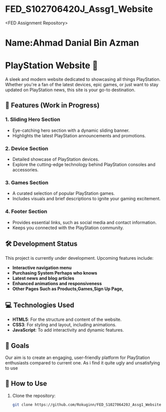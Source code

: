 # FED_S102706420J_Assg1_Website
&lt;FED Assignment Repository>
# Name:Ahmad Danial Bin Azman
# PlayStation Website 🌟

A sleek and modern website dedicated to showcasing all things PlayStation. Whether you're a fan of the latest devices, epic games, or just want to stay updated on PlayStation news, this site is your go-to destination.

## 🚀 Features (Work in Progress)
### 1. **Sliding Hero Section**  
   - Eye-catching hero section with a dynamic sliding banner.  
   - Highlights the latest PlayStation announcements and promotions.  

### 2. **Device Section**  
   - Detailed showcase of PlayStation devices.  
   - Explore the cutting-edge technology behind PlayStation consoles and accessories.  

### 3. **Games Section**  
   - A curated selection of popular PlayStation games.  
   - Includes visuals and brief descriptions to ignite your gaming excitement.  

### 4. **Footer Section**  
   - Provides essential links, such as social media and contact information.  
   - Keeps you connected with the PlayStation community.

## 🛠️ Development Status
This project is currently under development. Upcoming features include:
- **Interactive navigation menu**
- **Purchasing System Perhaps who knows**
- **Latest news and blog articles**
- **Enhanced animations and responsiveness**
- **Other Pages Such as Products,Games,Sign Up Page,**

## 💻 Technologies Used
- **HTML5**: For the structure and content of the website.  
- **CSS3**: For styling and layout, including animations.  
- **JavaScript**: To add interactivity and dynamic features.

## 🎯 Goals
Our aim is to create an engaging, user-friendly platform for PlayStation enthusiasts compared to current one. As i find it quite ugly and unsatisfying to use

## 📌 How to Use
1. Clone the repository:
   ```bash
   git clone https://github.com/Rokuginn/FED_S102706420J_Assg1_Website.git
